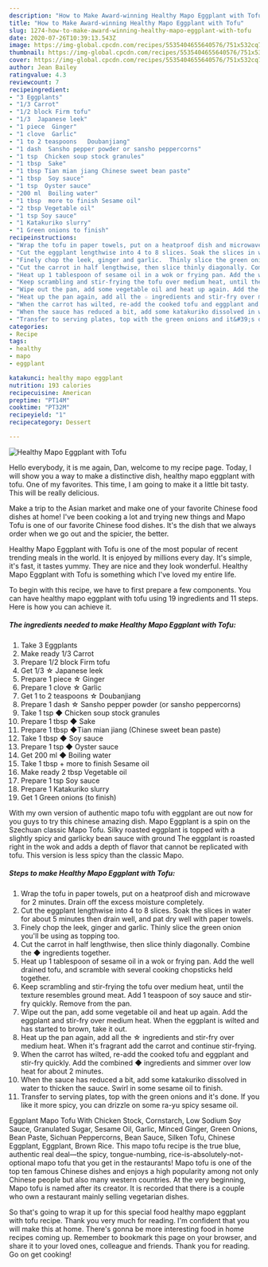 ```yaml
---
description: "How to Make Award-winning Healthy Mapo Eggplant with Tofu"
title: "How to Make Award-winning Healthy Mapo Eggplant with Tofu"
slug: 1274-how-to-make-award-winning-healthy-mapo-eggplant-with-tofu
date: 2020-07-26T10:39:13.543Z
image: https://img-global.cpcdn.com/recipes/5535404655640576/751x532cq70/healthy-mapo-eggplant-with-tofu-recipe-main-photo.jpg
thumbnail: https://img-global.cpcdn.com/recipes/5535404655640576/751x532cq70/healthy-mapo-eggplant-with-tofu-recipe-main-photo.jpg
cover: https://img-global.cpcdn.com/recipes/5535404655640576/751x532cq70/healthy-mapo-eggplant-with-tofu-recipe-main-photo.jpg
author: Jean Bailey
ratingvalue: 4.3
reviewcount: 7
recipeingredient:
- "3 Eggplants"
- "1/3 Carrot"
- "1/2 block Firm tofu"
- "1/3  Japanese leek"
- "1 piece  Ginger"
- "1 clove  Garlic"
- "1 to 2 teaspoons   Doubanjiang"
- "1 dash  Sansho pepper powder or sansho peppercorns"
- "1 tsp  Chicken soup stock granules"
- "1 tbsp  Sake"
- "1 tbsp Tian mian jiang Chinese sweet bean paste"
- "1 tbsp  Soy sauce"
- "1 tsp  Oyster sauce"
- "200 ml  Boiling water"
- "1 tbsp  more to finish Sesame oil"
- "2 tbsp Vegetable oil"
- "1 tsp Soy sauce"
- "1 Katakuriko slurry"
- "1 Green onions to finish"
recipeinstructions:
- "Wrap the tofu in paper towels, put on a heatproof dish and microwave for 2 minutes. Drain off the excess moisture completely."
- "Cut the eggplant lengthwise into 4 to 8 slices. Soak the slices in water for about 5 minutes then drain well, and pat dry well with paper towels."
- "Finely chop the leek, ginger and garlic.  Thinly slice the green onion you&#39;ll be using as topping too."
- "Cut the carrot in half lengthwise, then slice thinly diagonally. Combine the ◆ ingredients together."
- "Heat up 1 tablespoon of sesame oil in a wok or frying pan. Add the well drained tofu, and scramble with several cooking chopsticks held together."
- "Keep scrambling and stir-frying the tofu over medium heat, until the texture resembles ground meat. Add 1 teaspoon of soy sauce and stir-fry quickly. Remove from the pan."
- "Wipe out the pan, add some vegetable oil and heat up again. Add the eggplant and stir-fry over medium heat. When the eggplant is wilted and has started to brown, take it out."
- "Heat up the pan again, add all the ☆ ingredients and stir-fry over medium heat. When it&#39;s fragrant add the carrot and continue stir-frying."
- "When the carrot has wilted, re-add the cooked tofu and eggplant and stir-fry quickly. Add the combined ◆ ingredients and simmer over low heat for about 2 minutes."
- "When the sauce has reduced a bit, add some katakuriko dissolved in water to thicken the sauce. Swirl in some sesame oil to finish."
- "Transfer to serving plates, top with the green onions and it&#39;s done. If you like it more spicy, you can drizzle on some ra-yu spicy sesame oil."
categories:
- Recipe
tags:
- healthy
- mapo
- eggplant

katakunci: healthy mapo eggplant 
nutrition: 193 calories
recipecuisine: American
preptime: "PT14M"
cooktime: "PT32M"
recipeyield: "1"
recipecategory: Dessert

---
```



![Healthy Mapo Eggplant with Tofu](https://img-global.cpcdn.com/recipes/5535404655640576/751x532cq70/healthy-mapo-eggplant-with-tofu-recipe-main-photo.jpg)

Hello everybody, it is me again, Dan, welcome to my recipe page. Today, I will show you a way to make a distinctive dish, healthy mapo eggplant with tofu. One of my favorites. This time, I am going to make it a little bit tasty. This will be really delicious.

Make a trip to the Asian market and make one of your favorite Chinese food dishes at home! I&#39;ve been cooking a lot and trying new things and Mapo Tofu is one of our favorite Chinese food dishes. It&#39;s the dish that we always order when we go out and the spicier, the better.

Healthy Mapo Eggplant with Tofu is one of the most popular of recent trending meals in the world. It is enjoyed by millions every day. It's simple, it's fast, it tastes yummy. They are nice and they look wonderful. Healthy Mapo Eggplant with Tofu is something which I've loved my entire life.


To begin with this recipe, we have to first prepare a few components. You can have healthy mapo eggplant with tofu using 19 ingredients and 11 steps. Here is how you can achieve it.

<!--inarticleads1-->

##### The ingredients needed to make Healthy Mapo Eggplant with Tofu:

1. Take 3 Eggplants
1. Make ready 1/3 Carrot
1. Prepare 1/2 block Firm tofu
1. Get 1/3 ☆ Japanese leek
1. Prepare 1 piece ☆ Ginger
1. Prepare 1 clove ☆ Garlic
1. Get 1 to 2 teaspoons  ☆ Doubanjiang
1. Prepare 1 dash ☆ Sansho pepper powder (or sansho peppercorns)
1. Take 1 tsp ◆ Chicken soup stock granules
1. Prepare 1 tbsp ◆ Sake
1. Prepare 1 tbsp ◆Tian mian jiang (Chinese sweet bean paste)
1. Take 1 tbsp ◆ Soy sauce
1. Prepare 1 tsp ◆ Oyster sauce
1. Get 200 ml ◆ Boiling water
1. Take 1 tbsp + more to finish Sesame oil
1. Make ready 2 tbsp Vegetable oil
1. Prepare 1 tsp Soy sauce
1. Prepare 1 Katakuriko slurry
1. Get 1 Green onions (to finish)


With my own version of authentic mapo tofu with eggplant are out now for you guys to try this chinese amazing dish. Mapo Eggplant is a spin on the Szechuan classic Mapo Tofu. Silky roasted eggplant is topped with a slightly spicy and garlicky bean sauce with ground The eggplant is roasted right in the wok and adds a depth of flavor that cannot be replicated with tofu. This version is less spicy than the classic Mapo. 

<!--inarticleads2-->

##### Steps to make Healthy Mapo Eggplant with Tofu:

1. Wrap the tofu in paper towels, put on a heatproof dish and microwave for 2 minutes. Drain off the excess moisture completely.
1. Cut the eggplant lengthwise into 4 to 8 slices. Soak the slices in water for about 5 minutes then drain well, and pat dry well with paper towels.
1. Finely chop the leek, ginger and garlic.  Thinly slice the green onion you&#39;ll be using as topping too.
1. Cut the carrot in half lengthwise, then slice thinly diagonally. Combine the ◆ ingredients together.
1. Heat up 1 tablespoon of sesame oil in a wok or frying pan. Add the well drained tofu, and scramble with several cooking chopsticks held together.
1. Keep scrambling and stir-frying the tofu over medium heat, until the texture resembles ground meat. Add 1 teaspoon of soy sauce and stir-fry quickly. Remove from the pan.
1. Wipe out the pan, add some vegetable oil and heat up again. Add the eggplant and stir-fry over medium heat. When the eggplant is wilted and has started to brown, take it out.
1. Heat up the pan again, add all the ☆ ingredients and stir-fry over medium heat. When it&#39;s fragrant add the carrot and continue stir-frying.
1. When the carrot has wilted, re-add the cooked tofu and eggplant and stir-fry quickly. Add the combined ◆ ingredients and simmer over low heat for about 2 minutes.
1. When the sauce has reduced a bit, add some katakuriko dissolved in water to thicken the sauce. Swirl in some sesame oil to finish.
1. Transfer to serving plates, top with the green onions and it&#39;s done. If you like it more spicy, you can drizzle on some ra-yu spicy sesame oil.


Eggplant Mapo Tofu With Chicken Stock, Cornstarch, Low Sodium Soy Sauce, Granulated Sugar, Sesame Oil, Garlic, Minced Ginger, Green Onions, Bean Paste, Sichuan Peppercorns, Bean Sauce, Silken Tofu, Chinese Eggplant, Eggplant, Brown Rice. This mapo tofu recipe is the true blue, authentic real deal—the spicy, tongue-numbing, rice-is-absolutely-not-optional mapo tofu that you get in the restaurants! Mapo tofu is one of the top ten famous Chinese dishes and enjoys a high popularity among not only Chinese people but also many western countries. At the very beginning, Mapo tofu is named after its creator. It is recorded that there is a couple who own a restaurant mainly selling vegetarian dishes. 

So that's going to wrap it up for this special food healthy mapo eggplant with tofu recipe. Thank you very much for reading. I'm confident that you will make this at home. There's gonna be more interesting food in home recipes coming up. Remember to bookmark this page on your browser, and share it to your loved ones, colleague and friends. Thank you for reading. Go on get cooking!
